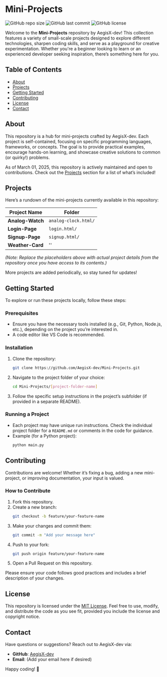# Mini-Projects

![GitHub repo size](https://img.shields.io/github/repo-size/AegisX-dev/Mini-Projects) ![GitHub last commit](https://img.shields.io/github/last-commit/AegisX-dev/Mini-Projects) ![GitHub license](https://img.shields.io/github/license/AegisX-dev/Mini-Projects)

Welcome to the **Mini-Projects** repository by AegisX-dev! This collection features a variety of small-scale projects designed to explore different technologies, sharpen coding skills, and serve as a playground for creative experimentation. Whether you're a beginner looking to learn or an experienced developer seeking inspiration, there’s something here for you.

## Table of Contents
- [About](#about)
- [Projects](#projects)
- [Getting Started](#getting-started)
- [Contributing](#contributing)
- [License](#license)
- [Contact](#contact)

## About
This repository is a hub for mini-projects crafted by AegisX-dev. Each project is self-contained, focusing on specific programming languages, frameworks, or concepts. The goal is to provide practical examples, encourage hands-on learning, and showcase creative solutions to common (or quirky!) problems.

As of March 01, 2025, this repository is actively maintained and open to contributions. Check out the [Projects](#projects) section for a list of what’s included!

## Projects
Here’s a rundown of the mini-projects currently available in this repository:

| Project Name       | Folder            |
|--------------------|-------------------|
| **Analog-Watch** | `analog-clock.html/` |
| **Login-Page** | `login.html/` |
| **Signup-Page** | `signup.html/` |
| **Weather-Card** | '' |

*(Note: Replace the placeholders above with actual project details from the repository once you have access to its contents.)*

More projects are added periodically, so stay tuned for updates!

## Getting Started
To explore or run these projects locally, follow these steps:

### Prerequisites
- Ensure you have the necessary tools installed (e.g., Git, Python, Node.js, etc.), depending on the project you’re interested in.
- A code editor like VS Code is recommended.

### Installation
1. Clone the repository:
   ```bash
   git clone https://github.com/AegisX-dev/Mini-Projects.git
   ```
2. Navigate to the project folder of your choice:
   ```bash
   cd Mini-Projects/[project-folder-name]
   ```
3. Follow the specific setup instructions in the project’s subfolder (if provided in a separate README).

### Running a Project
- Each project may have unique run instructions. Check the individual project folder for a `README.md` or comments in the code for guidance.
- Example (for a Python project):
   ```bash
   python main.py
   ```

## Contributing
Contributions are welcome! Whether it’s fixing a bug, adding a new mini-project, or improving documentation, your input is valued.

### How to Contribute
1. Fork this repository.
2. Create a new branch:
   ```bash
   git checkout -b feature/your-feature-name
   ```
3. Make your changes and commit them:
   ```bash
   git commit -m "Add your message here"
   ```
4. Push to your fork:
   ```bash
   git push origin feature/your-feature-name
   ```
5. Open a Pull Request on this repository.

Please ensure your code follows good practices and includes a brief description of your changes.

## License
This repository is licensed under the [MIT License](LICENSE). Feel free to use, modify, and distribute the code as you see fit, provided you include the license and copyright notice.

## Contact
Have questions or suggestions? Reach out to AegisX-dev via:
- **GitHub**: [AegisX-dev](https://github.com/AegisX-dev)
- **Email**: (Add your email here if desired)

Happy coding! 🚀
